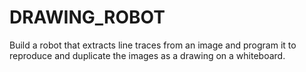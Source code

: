 # DRAWING_ROBOT
 Build a robot that extracts line traces from an image and program it to reproduce and duplicate the images as a drawing on a whiteboard.
